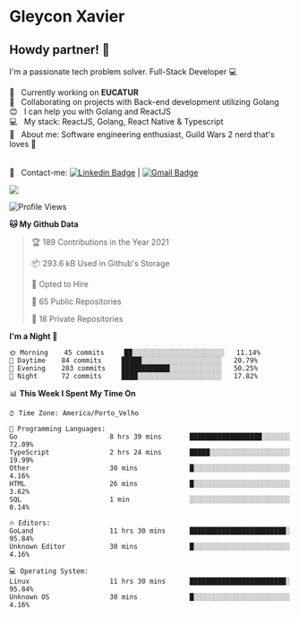 # Gleycon Xavier

## Howdy partner! 👋

I'm a passionate tech problem solver.
Full-Stack Developer :computer:

 :rocket:  &nbsp; Currently working on **EUCATUR**
 <br/> :purple_heart: &nbsp; Collaborating on projects with Back-end development utilizing Golang
 <br/> :blush: &nbsp; I can help you with Golang and ReactJS
 <br/> :computer: &nbsp; My stack: ReactJS, Golang, React Native & Typescript
 <br/> 💬  &nbsp; About me: Software engineering enthusiast, Guild Wars 2 nerd that's loves :apple:
 <br/>
 <br/>
 <br/> :email: &nbsp; Contact-me: [![Linkedin Badge](https://img.shields.io/badge/-GleyconXavier-blue?style=flat-square&logo=Linkedin&logoColor=white&link=https://www.linkedin.com/in/gleyconxavier/)](https://www.linkedin.com/in/gleyconxavier/) 
| 
[![Gmail Badge](https://img.shields.io/badge/-gleyconxcarlos@gmail.com-c14438?style=flat-square&logo=Gmail&logoColor=white&link=mailto:gleyconxcarlos@gmail.com)](mailto:gleyconxcarlos@gmail.com)

![](https://komarev.com/ghpvc/?username=gleyconxavier)

<!--START_SECTION:waka-->
![Profile Views](http://img.shields.io/badge/Profile%20Views-0-blue)

**🐱 My Github Data** 

> 🏆 189 Contributions in the Year 2021
 > 
> 📦 293.6 kB Used in Github's Storage 
 > 
> 💼 Opted to Hire
 > 
> 📜 65 Public Repositories 
 > 
> 🔑 18 Private Repositories  
 > 
**I'm a Night 🦉** 

```text
🌞 Morning    45 commits     ██░░░░░░░░░░░░░░░░░░░░░░░   11.14% 
🌆 Daytime    84 commits     █████░░░░░░░░░░░░░░░░░░░░   20.79% 
🌃 Evening    203 commits    ████████████░░░░░░░░░░░░░   50.25% 
🌙 Night      72 commits     ████░░░░░░░░░░░░░░░░░░░░░   17.82%

```


📊 **This Week I Spent My Time On** 

```text
⌚︎ Time Zone: America/Porto_Velho

💬 Programming Languages: 
Go                       8 hrs 39 mins       ██████████████████░░░░░░░   72.09% 
TypeScript               2 hrs 24 mins       █████░░░░░░░░░░░░░░░░░░░░   19.99% 
Other                    30 mins             █░░░░░░░░░░░░░░░░░░░░░░░░   4.16% 
HTML                     26 mins             █░░░░░░░░░░░░░░░░░░░░░░░░   3.62% 
SQL                      1 min               ░░░░░░░░░░░░░░░░░░░░░░░░░   0.14%

🔥 Editors: 
GoLand                   11 hrs 30 mins      ████████████████████████░   95.84% 
Unknown Editor           30 mins             █░░░░░░░░░░░░░░░░░░░░░░░░   4.16%

💻 Operating System: 
Linux                    11 hrs 30 mins      ████████████████████████░   95.84% 
Unknown OS               30 mins             █░░░░░░░░░░░░░░░░░░░░░░░░   4.16%

```


<!--END_SECTION:waka-->
